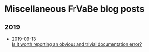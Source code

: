 # Miscellaneous FrVaBe blog posts

## 2019
* 2019-09-13  
    [Is it worth reporting an obvious and trivial documentation error?](2019-09-13_ObviousPullRequest/README.md)
